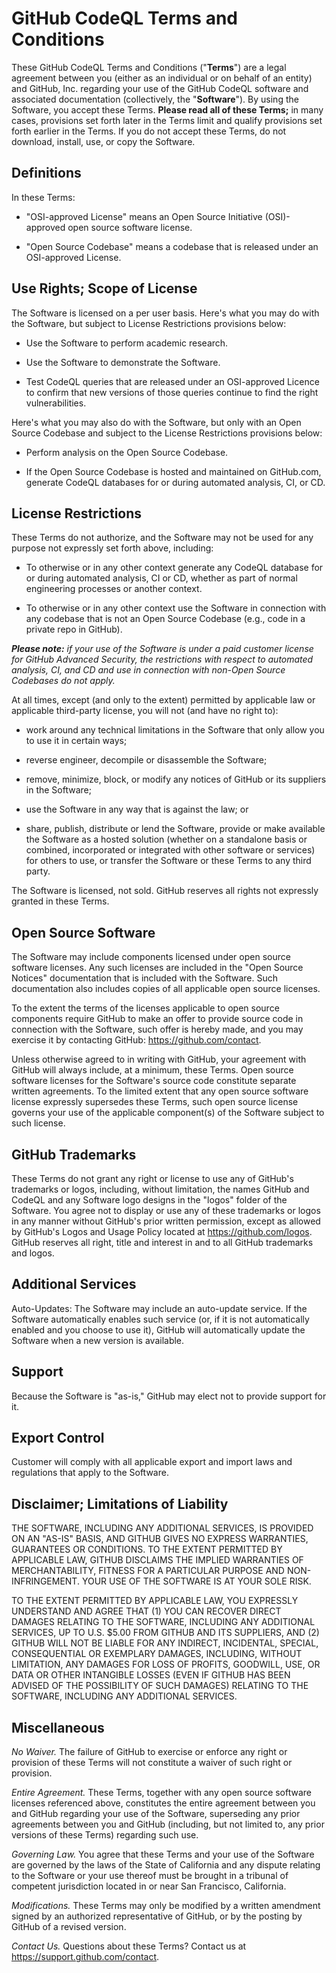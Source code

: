 GitHub CodeQL Terms and Conditions
==================================
These GitHub CodeQL Terms and Conditions ("**Terms**") are a legal
agreement between you (either as an individual or on behalf of an
entity) and GitHub, Inc. regarding your use of the GitHub CodeQL
software and associated documentation (collectively, the
"**Software**"). By using the Software, you accept these Terms.
**Please read all of these Terms;** in many cases, provisions set
forth later in the Terms limit and qualify provisions set forth
earlier in the Terms.  If you do not accept these Terms, do not
download, install, use, or copy the Software.

Definitions
-----------

In these Terms:

  * "OSI-approved License" means an Open Source Initiative
    (OSI)-approved open source software license.

  * "Open Source Codebase" means a codebase that is released under an
    OSI-approved License.

Use Rights; Scope of License
----------------------------

The Software is licensed on a per user basis. Here's what you may do
with the Software, but subject to License Restrictions provisions
below:

  * Use the Software to perform academic research.

  * Use the Software to demonstrate the Software.

  * Test CodeQL queries that are released under an OSI-approved
    Licence to confirm that new versions of those queries continue to
    find the right vulnerabilities.

Here's what you may also do with the Software, but only with an Open
Source Codebase and subject to the License Restrictions provisions
below:

  * Perform analysis on the Open Source Codebase.

  * If the Open Source Codebase is hosted and maintained on
    GitHub.com, generate CodeQL databases for or during automated
    analysis, CI, or CD.

License Restrictions
--------------------

These Terms do not authorize, and the Software may not be used for any
purpose not expressly set forth above, including:

  * To otherwise or in any other context generate any CodeQL database
    for or during automated analysis, CI or CD, whether as part of
    normal engineering processes or another context.

  * To otherwise or in any other context use the Software in
    connection with any codebase that is not an Open Source Codebase
    (e.g., code in a private repo in GitHub).

_**Please note:** if your use of the Software is under a paid customer
license for GitHub Advanced Security, the restrictions with respect to
automated analysis, CI, and CD and use in connection with non-Open
Source Codebases do not apply._

At all times, except (and only to the extent) permitted by applicable
law or applicable third-party license, you will not (and have no right
to):

  * work around any technical limitations in the Software that only
    allow you to use it in certain ways;

  * reverse engineer, decompile or disassemble the Software;

  * remove, minimize, block, or modify any notices of GitHub or its
    suppliers in the Software;

  * use the Software in any way that is against the law; or

  * share, publish, distribute or lend the Software, provide or make
    available the Software as a hosted solution (whether on a
    standalone basis or combined, incorporated or integrated with
    other software or services) for others to use, or transfer the
    Software or these Terms to any third party.

The Software is licensed, not sold. GitHub reserves all rights not
expressly granted in these Terms.

Open Source Software
--------------------

The Software may include components licensed under open source
software licenses. Any such licenses are included in the "Open Source
Notices" documentation that is included with the Software. Such
documentation also includes copies of all applicable open source
licenses.

To the extent the terms of the licenses applicable to open source
components require GitHub to make an offer to provide source code in
connection with the Software, such offer is hereby made, and you may
exercise it by contacting GitHub: https://github.com/contact.

Unless otherwise agreed to in writing with GitHub, your agreement with
GitHub will always include, at a minimum, these Terms. Open source
software licenses for the Software's source code constitute separate
written agreements. To the limited extent that any open source
software license expressly supersedes these Terms, such open source
license governs your use of the applicable component(s) of the
Software subject to such license.

GitHub Trademarks
-----------------

These Terms do not grant any right or license to use any of GitHub's
trademarks or logos, including, without limitation, the names GitHub
and CodeQL and any Software logo designs in the "logos" folder of the
Software. You agree not to display or use any of these trademarks or
logos in any manner without GitHub's prior written permission, except
as allowed by GitHub's Logos and Usage Policy located at
https://github.com/logos. GitHub reserves all right, title and
interest in and to all GitHub trademarks and logos.

Additional Services
-------------------

Auto-Updates: The Software may include an auto-update service. If the
Software automatically enables such service (or, if it is not
automatically enabled and you choose to use it), GitHub will
automatically update the Software when a new version is available.

Support
-------

Because the Software is "as-is," GitHub may elect not to provide support for it.

Export Control
--------------

Customer will comply with all applicable export and import laws and
regulations that apply to the Software.

Disclaimer; Limitations of Liability
------------------------------------

THE SOFTWARE, INCLUDING ANY ADDITIONAL SERVICES, IS PROVIDED ON AN
"AS-IS" BASIS, AND GITHUB GIVES NO EXPRESS WARRANTIES, GUARANTEES OR
CONDITIONS. TO THE EXTENT PERMITTED BY APPLICABLE LAW, GITHUB
DISCLAIMS THE IMPLIED WARRANTIES OF MERCHANTABILITY, FITNESS FOR A
PARTICULAR PURPOSE AND NON-INFRINGEMENT. YOUR USE OF THE SOFTWARE IS
AT YOUR SOLE RISK.

TO THE EXTENT PERMITTED BY APPLICABLE LAW, YOU EXPRESSLY UNDERSTAND
AND AGREE THAT (1) YOU CAN RECOVER DIRECT DAMAGES RELATING TO THE
SOFTWARE, INCLUDING ANY ADDITIONAL SERVICES, UP TO U.S. $5.00 FROM
GITHUB AND ITS SUPPLIERS, AND (2) GITHUB WILL NOT BE LIABLE FOR ANY
INDIRECT, INCIDENTAL, SPECIAL, CONSEQUENTIAL OR EXEMPLARY DAMAGES,
INCLUDING, WITHOUT LIMITATION, ANY DAMAGES FOR LOSS OF PROFITS,
GOODWILL, USE, OR DATA OR OTHER INTANGIBLE LOSSES (EVEN IF GITHUB HAS
BEEN ADVISED OF THE POSSIBILITY OF SUCH DAMAGES) RELATING TO THE
SOFTWARE, INCLUDING ANY ADDITIONAL SERVICES.

Miscellaneous
-------------

_No Waiver._ The failure of GitHub to exercise or enforce any right or
provision of these Terms will not constitute a waiver of such right or
provision.

_Entire Agreement._ These Terms, together with any open source
software licenses referenced above, constitutes the entire agreement
between you and GitHub regarding your use of the Software, superseding
any prior agreements between you and GitHub (including, but not
limited to, any prior versions of these Terms) regarding such use.

_Governing Law._ You agree that these Terms and your use of the
Software are governed by the laws of the State of California and any
dispute relating to the Software or your use thereof must be brought
in a tribunal of competent jurisdiction located in or near San
Francisco, California.

_Modifications._ These Terms may only be modified by a written
amendment signed by an authorized representative of GitHub, or by the
posting by GitHub of a revised version.

_Contact Us._ Questions about these Terms? Contact us at
https://support.github.com/contact.
